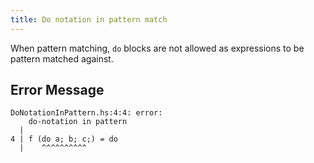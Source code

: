 ```yaml
---
title: Do notation in pattern match
---
```


When pattern matching, `do` blocks are not allowed as expressions to be pattern matched against.

## Error Message
```
DoNotationInPattern.hs:4:4: error:
    do-notation in pattern
  |
4 | f (do a; b; c;) = do
  |    ^^^^^^^^^^
```
